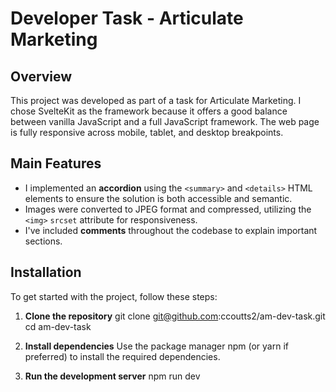 # Developer Task - Articulate Marketing

## Overview
This project was developed as part of a task for Articulate Marketing. I chose SvelteKit as the framework because it offers a good balance between vanilla JavaScript and a full JavaScript framework. The web page is fully responsive across mobile, tablet, and desktop breakpoints.

## Main Features
- I implemented an **accordion** using the `<summary>` and `<details>` HTML elements to ensure the solution is both accessible and semantic.
- Images were converted to JPEG format and compressed, utilizing the `<img>` `srcset` attribute for responsiveness.
- I've included **comments** throughout the codebase to explain important sections.

## Installation

To get started with the project, follow these steps:

1. **Clone the repository**
   git clone git@github.com:ccoutts2/am-dev-task.git
   cd am-dev-task

2. **Install dependencies**
   Use the package manager npm (or yarn if preferred) to install the required dependencies.

3. **Run the development server**
   npm run dev
